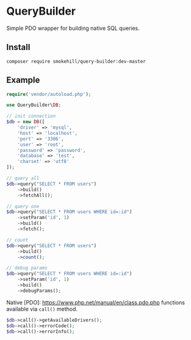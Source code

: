 # QueryBuilder

Simple PDO wrapper for building native SQL queries.

## Install

```
composer require smokehill/query-builder:dev-master
```

## Example

```php
require('vendor/autoload.php');

use QueryBuilder\DB;

// init connection
$db = new DB([
    'driver' => 'mysql',
    'host' => 'localhost',
    'port' => '3306',
    'user' => 'root',
    'password' => 'password',
    'database' => 'test',
    'charset' => 'utf8'
]);

// query all
$db->query("SELECT * FROM users")
    ->build()
    ->fetchAll();

// query one
$db->query("SELECT * FROM users WHERE id=:id")
    ->setParam('id', 1)
    ->build()
    ->fetch();

// count
$db->query("SELECT * FROM users")
    ->build()
    ->count();

// debug params
$db->query("SELECT * FROM users WHERE id=:id")
    ->setParam('id', 1)
    ->build()
    ->debugParams();
```

Native [PDO]: https://www.php.net/manual/en/class.pdo.php functions available via `call()` method.

```php
$db->call()->getAvailableDrivers();
$db->call()->errorCode();
$db->call()->errorInfo();
```
